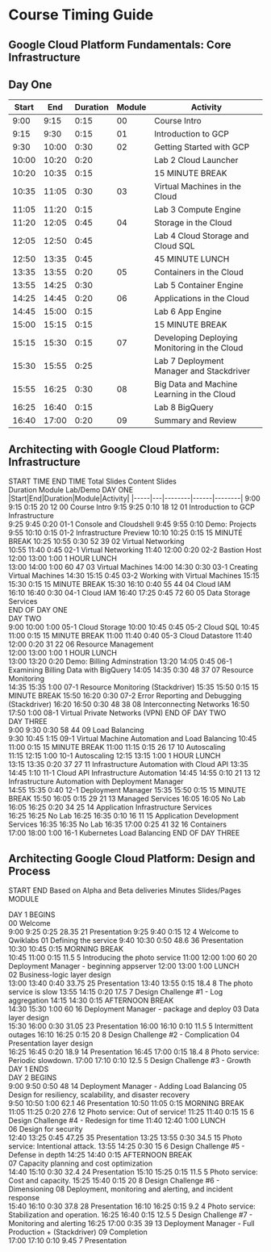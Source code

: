 # Course Timing Guide

## Google Cloud Platform Fundamentals: Core Infrastructure

## Day One

|Start|End|Duration|Module|Activity|
|-----|---|--------|------|--------|
|9:00|9:15|0:15|00|Course Intro|		
|9:15|9:30|0:15|01|Introduction to GCP|
|9:30|10:00|0:30|02|Getting Started with GCP|
|10:00|10:20|0:20||Lab 2 Cloud Launcher|
|10:20|10:35|0:15||15 MINUTE BREAK|
|10:35|11:05|0:30|03|Virtual Machines in the Cloud|
|11:05|11:20|0:15||Lab 3 Compute Engine|
|11:20|12:05|0:45|04|Storage in the Cloud|
|12:05|12:50|0:45||Lab 4 Cloud Storage and Cloud SQL|
|12:50|13:35|0:45||45 MINUTE LUNCH|
|13:35|13:55|0:20|05|Containers in the Cloud|
|13:55|14:25|0:30||Lab 5 Container Engine|
|14:25|14:45|0:20|06|Applications in the Cloud|
|14:45|15:00|0:15||Lab 6 App Engine|
|15:00|15:15|0:15||15 MINUTE BREAK|
|15:15|15:30|0:15|07|Developing Deploying Monitoring in the Cloud|
|15:30|15:55|0:25||Lab 7 Deployment Manager and Stackdriver|
|15:55|16:25|0:30|08|Big Data and Machine Learning in the Cloud|
|16:25|16:40|0:15||Lab 8 BigQuery|
|16:40|17:00|0:20|09|Summary and Review|

## Architecting with Google Cloud Platform: Infrastructure

START TIME	END TIME		Total Slides	Content Slides		
		Duration			Module	Lab/Demo
DAY ONE						
|Start|End|Duration|Module|Activity|
|-----|---|--------|------|--------|
9:00	9:15	0:15	20	12	00 Course Intro	
9:15	9:25	0:10	18	12	01 Introduction to GCP Infrastructure	
9:25	9:45	0:20				01-1 Console and Cloudshell
9:45	9:55	0:10				Demo: Projects
9:55	10:10	0:15				01-2 Infrastructure Preview
10:10	10:25	0:15			15 MINUTE BREAK	
10:25	10:55	0:30	52	39	02 Virtual Networking	
10:55	11:40	0:45				02-1 Virtual Networking
11:40	12:00	0:20				02-2 Bastion Host
12:00	13:00	1:00			1 HOUR LUNCH	
13:00	14:00	1:00	60	47	03 Virtual Machines	
14:00	14:30	0:30				03-1 Creating Virtual Machines
14:30	15:15	0:45				03-2 Working with Virtual Machines
15:15	15:30	0:15			15 MINUTE BREAK	
15:30	16:10	0:40	55	44	04 Cloud IAM	
16:10	16:40	0:30				04-1 Cloud IAM
16:40	17:25	0:45	72	60	05 Data Storage Services	
END OF DAY ONE						
DAY TWO						
9:00	10:00	1:00				05-1 Cloud Storage
10:00	10:45	0:45				05-2 Cloud SQL
10:45	11:00	0:15			15 MINUTE BREAK	
11:00	11:40	0:40				05-3 Cloud Datastore
11:40	12:00	0:20	31	22	06 Resource Management	
12:00	13:00	1:00			1 HOUR LUNCH	
13:00	13:20	0:20				Demo: Billing Adminstration
13:20	14:05	0:45				06-1 Examining Billing Data with BigQuery
14:05	14:35	0:30	48	37	07 Resource Monitoring	
14:35	15:35	1:00				07-1 Resource Monitoring (Stackdriver)
15:35	15:50	0:15			15 MINUTE BREAK	
15:50	16:20	0:30				07-2 Error Reporting and Debugging (Stackdriver)
16:20	16:50	0:30	48	38	08 Interconnecting Networks	
16:50	17:50	1:00				08-1 Virtual Private Networks (VPN)
END OF DAY TWO						
DAY THREE						
9:00	9:30	0:30	58	44	09 Load Balancing	
9:30	10:45	1:15				09-1 Virtual Machine Automation and Load Balancing
10:45	11:00	0:15			15 MINUTE BREAK	
11:00	11:15	0:15	26	17	10 Autoscaling	
11:15	12:15	1:00				10-1 Autoscaling
12:15	13:15	1:00			1 HOUR LUNCH	
13:15	13:35	0:20	37	27	11 Infrastructure Automation with Cloud API	
13:35	14:45	1:10				11-1 Cloud API Infrastructure Automation
14:45	14:55	0:10	21	13	12 Infrastructure Automation with Deployment Manager	
14:55	15:35	0:40				12-1 Deployment Manager
15:35	15:50	0:15			15 MINUTE BREAK	
15:50	16:05	0:15	29	21	13 Managed Services	
16:05	16:05					No Lab
16:05	16:25	0:20	34	25	14 Application Infrastructure Services	
16:25	16:25					No Lab
16:25	16:35	0:10	16	11	15 Application Development Services	
16:35	16:35					No Lab
16:35	17:00	0:25	41	32	16 Containers	
17:00	18:00	1:00				16-1 Kubernetes Load Balancing
END OF DAY THREE						

## Architecting Google Cloud Platform: Design and Process

START	END	Based on Alpha and Beta deliveries		Minutes	Slides/Pages	MODULE	
							
DAY 1 BEGINS							
						00 Welcome	
9:00	9:25	0:25		28.35	21		Presentation
9:25	9:40	0:15		12	4		Welcome to Qwiklabs
						01 Defining the service	
9:40	10:30	0:50		48.6	36		Presentation
10:30	10:45	0:15			MORNING BREAK		
10:45	11:00	0:15		11.5	5		Introducing the photo service
11:00	12:00	1:00		60	20		Deployment Manager - beginning appserver
12:00	13:00	1:00			LUNCH		
						02 Business-logic layer design	
13:00	13:40	0:40		33.75	25		Presentation
13:40	13:55	0:15		18.4	8		The photo service is slow
13:55	14:15	0:20		17.5	7		Design Challenge #1 - Log aggregation
14:15	14:30	0:15			AFTERNOON BREAK		
14:30	15:30	1:00		60	16		Deployment Manager - package and deploy
						03 Data layer design	
15:30	16:00	0:30		31.05	23		Presentation
16:00	16:10	0:10		11.5	5		Intermittent outages
16:10	16:25	0:15		20	8		Design Challenge #2 - Complication
						04 Presentation layer design	
16:25	16:45	0:20		18.9	14		Presentation
16:45	17:00	0:15		18.4	8		Photo service: Periodic slowdown.
17:00	17:10	0:10		12.5	5		Design Challenge #3 - Growth
DAY 1 ENDS							
DAY 2 BEGINS							
9:00	9:50	0:50		48	14		Deployment Manager - Adding Load Balancing
						05 Design for resiliency, scalability, and disaster recovery	
9:50	10:50	1:00		62.1	46		Presentation
10:50	11:05	0:15			MORNING BREAK		
11:05	11:25	0:20		27.6	12		Photo service: Out of service!
11:25	11:40	0:15		15	6		Design Challenge #4 - Redesign for time
11:40	12:40	1:00			LUNCH		
						06 Design for security	
12:40	13:25	0:45		47.25	35		Presentation
13:25	13:55	0:30		34.5	15		Photo service: Intentional attack.
13:55	14:25	0:30		15	6		Design Challenge #5 - Defense in depth
14:25	14:40	0:15			AFTERNOON BREAK		
						07 Capacity planning and cost optimization	
14:40	15:10	0:30		32.4	24		Presentation
15:10	15:25	0:15		11.5	5		Photo service: Cost and capacity.
15:25	15:40	0:15		20	8		Design Challenge #6 - Dimensioning
						08 Deployment, monitoring and alerting, and incident response	
15:40	16:10	0:30		37.8	28		Presentation
16:10	16:25	0:15		9.2	4		Photo service: Stabilization and operation.
16:25	16:40	0:15		12.5	5		Design Challenge #7 - Monitoring and alerting
16:25	17:00	0:35		39	13		Deployment Manager - Full Production + (Stackdriver)
						09 Completion	
17:00	17:10	0:10		9.45	7		Presentation

